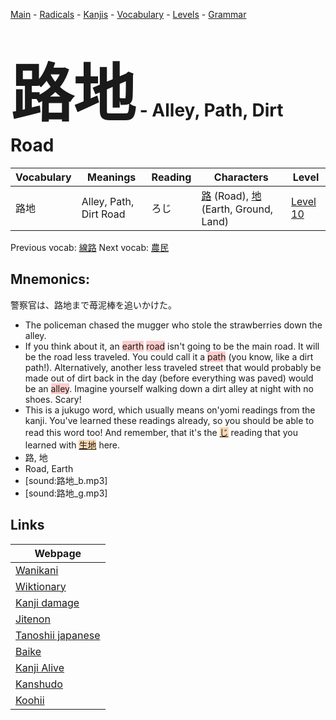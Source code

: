 <style> bigfont {font-size: 100px}</style>
[Main](../README.md) -
[Radicals](../radicals.md) -
[Kanjis](../kanjis.md) -
[Vocabulary](../vocabulary.md) -
[Levels](../levels.md) -
[Grammar](../grammar.md)
# <bigfont> 路地</bigfont> - Alley, Path, Dirt Road 

| Vocabulary | Meanings | Reading | Characters | Level |
| --- | --- | --- | --- | --- |
| 路地 | Alley, Path, Dirt Road | ろじ |  [路](../kanjis/路.md) (Road), [地](../kanjis/地.md) (Earth, Ground, Land) | [Level 10](../levels/wk_level10.md) |

Previous vocab: [線路](線路.md) Next vocab: [農民](農民.md) 

## Mnemonics:
警察官は、路地まで苺泥棒を追いかけた。
* The policeman chased the mugger who stole the strawberries down the alley.
* If you think about it, an <span style="background-color:#ffcccb"> earth</span> <span style="background-color:#ffcccb"> road</span> isn't going to be the main road. It will be the road less traveled. You could call it a <span style="background-color:#ffcccb"> path</span> (you know, like a dirt path!). Alternatively, another less traveled street that would probably be made out of dirt back in the day (before everything was paved) would be an <span style="background-color:#ffcccb"> alley</span>. Imagine yourself walking down a dirt alley at night with no shoes. Scary!
* This is a jukugo word, which usually means on'yomi readings from the kanji. You've learned these readings already, so you should be able to read this word too! And remember, that it's the <span style="background-color:#fed8b1"> [じ](https://jisho.org/search/じ)</span> reading that you learned with <span style="background-color:#fed8b1"> [生地](https://jisho.org/search/生地)</span> here. 
* 路, 地
* Road, Earth
* [sound:路地_b.mp3]
* [sound:路地_g.mp3]


## Links 

| Webpage |
| --- |
| [Wanikani          ](https://www.wanikani.com/kanji/路地) |
| [Wiktionary        ](https://en.wiktionary.org/wiki/路地) |
| [Kanji damage      ](http://www.kanjidamage.com/kanji/search?utf8=✓&q=路地) |
| [Jitenon           ](https://jitenon.com/kanji/路地) |
| [Tanoshii japanese ](https://www.tanoshiijapanese.com/dictionary/kanji.cfm?k=路地) |
| [Baike             ](https://baike.baidu.com/item/路地) |
| [Kanji Alive       ](https://app.kanjialive.com/路地) |
| [Kanshudo          ](https://www.kanshudo.com/searchmn?q=路地) |
| [Koohii            ](https://kanji.koohii.com/study/kanji/路地) |
